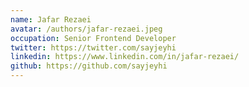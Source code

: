 ```yaml
---
name: Jafar Rezaei
avatar: /authors/jafar-rezaei.jpeg
occupation: Senior Frontend Developer
twitter: https://twitter.com/sayjeyhi
linkedin: https://www.linkedin.com/in/jafar-rezaei/
github: https://github.com/sayjeyhi
---
```

